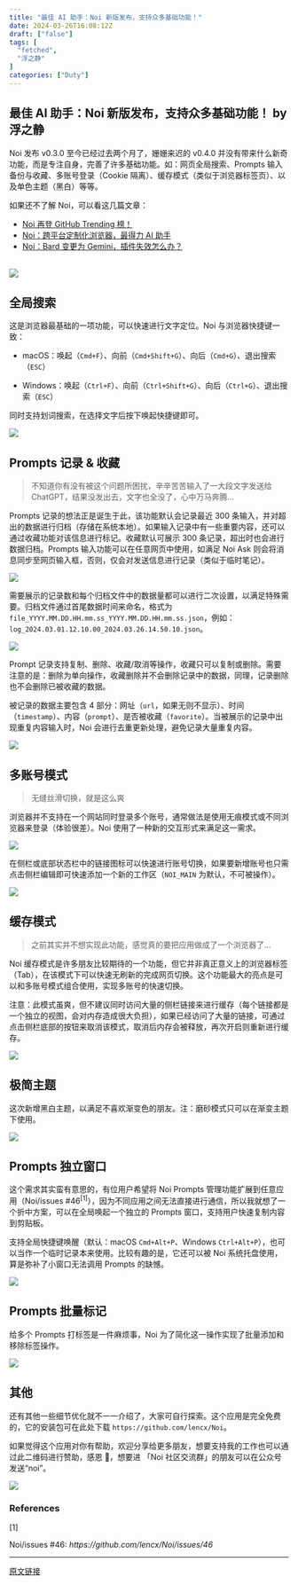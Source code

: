 ```yaml
---
title: "最佳 AI 助手：Noi 新版发布，支持众多基础功能！"
date: 2024-03-26T16:08:12Z
draft: ["false"]
tags: [
  "fetched",
  "浮之静"
]
categories: ["Duty"]
---
```

最佳 AI 助手：Noi 新版发布，支持众多基础功能！ by 浮之静
------
<div><p><span>Noi 发布 v0.3.0 至今已经过去两个月了，姗姗来迟的 v0.4.0 并没有带来什么新奇功能，而是专注自身，完善了许多基础功能。如：网页全局搜索、Prompts 输入备份与收藏、多账号登录（Cookie 隔离）、缓存模式（类似于浏览器标签页）、以及单色主题（黑白）等等。</span><span></span></p><section><span>如果还不了解 Noi，可以看这几篇文章：</span></section><ul><li><section><span><a target="_blank" href="http://mp.weixin.qq.com/s?__biz=MzIzNjE2NTI3NQ==&amp;mid=2247488397&amp;idx=1&amp;sn=ee896ad5be2e6ac85fa858dc4a8f72b4&amp;chksm=e8dd5279dfaadb6fe32ed1677a469aef6590d91016fc294b32511f5dfd5b4513bd07ecd83d02&amp;scene=21#wechat_redirect" textvalue="Noi 再登 GitHub Trending 榜！" linktype="text" imgurl="" imgdata="null" data-itemshowtype="0" tab="innerlink" data-linktype="2">Noi 再登 GitHub Trending 榜！</a></span></section></li><li><section><span><a target="_blank" href="http://mp.weixin.qq.com/s?__biz=MzIzNjE2NTI3NQ==&amp;mid=2247488296&amp;idx=1&amp;sn=c6e0d2f7604235330c26aff9e9ea6134&amp;chksm=e8dd52dcdfaadbcae8fe7c2cee42422f5191a2109cf52c1464dfcb1e36f6c80e5e134c29858d&amp;scene=21#wechat_redirect" textvalue="Noi：跨平台定制化浏览器，最得力 AI 助手" linktype="text" imgurl="" imgdata="null" data-itemshowtype="0" tab="innerlink" data-linktype="2">Noi：跨平台定制化浏览器，最得力 AI 助手</a></span></section></li><li><section><span><a target="_blank" href="http://mp.weixin.qq.com/s?__biz=MzIzNjE2NTI3NQ==&amp;mid=2247488310&amp;idx=1&amp;sn=49fb1cd3187e483d828246b4dc44b8f7&amp;chksm=e8dd52c2dfaadbd40217e78d1823e9a1ca440027aee8c4b6e84c580e6b823d432db535370c6a&amp;scene=21#wechat_redirect" textvalue="Noi：Bard 变更为 Gemini，插件失效怎么办？" linktype="text" imgurl="" imgdata="null" data-itemshowtype="0" tab="innerlink" data-linktype="2">Noi：Bard 变更为 Gemini，插件失效怎么办？</a></span></section></li></ul><section><br></section><section><img data-backh="349" data-backw="578" data-imgfileid="100004917" data-ratio="0.6027777777777777" data-s="300,640" data-src="https://mmbiz.qpic.cn/mmbiz_png/90Kxd0FAJJfU8ngKFRFnACsT5PYquFMb0ZzMAtz3WFwSQd8SxJbkuTSD5DWmBsfNchy7KvV4UHhXh5Sjtic6stQ/640?wx_fmt=png&amp;from=appmsg" data-type="png" data-w="1080" src="https://mmbiz.qpic.cn/mmbiz_png/90Kxd0FAJJfU8ngKFRFnACsT5PYquFMb0ZzMAtz3WFwSQd8SxJbkuTSD5DWmBsfNchy7KvV4UHhXh5Sjtic6stQ/640?wx_fmt=png&amp;from=appmsg"></section><h2><span>全局搜索</span></h2><p>这是浏览器最基础的一项功能，可以快速进行文字定位。Noi 与浏览器快捷键一致：</p><ul><li><p>macOS：唤起（<code>Cmd+F</code>）、向前（<code>Cmd+Shift+G</code>）、向后（<code>Cmd+G</code>）、退出搜索（<code>ESC</code>）</p></li><li><p>Windows：唤起（<code>Ctrl+F</code>）、向前（<code>Ctrl+Shift+G</code>）、向后（<code>Ctrl+G</code>）、退出搜索（<code>ESC</code>）</p></li></ul><p>同时支持划词搜索，在选择文字后按下唤起快捷键即可。</p><p><img data-backh="403" data-backw="578" data-imgfileid="100004918" data-ratio="0.6978683966635774" data-src="https://mmbiz.qpic.cn/mmbiz_gif/90Kxd0FAJJfU8ngKFRFnACsT5PYquFMbzd7mjvVW1icqiblVyAWSUQQRvMvvuicj6ZcHADjHOkuibzA9K2fF3nObSQ/640?wx_fmt=gif&amp;from=appmsg" data-type="gif" data-w="1079" src="https://mmbiz.qpic.cn/mmbiz_gif/90Kxd0FAJJfU8ngKFRFnACsT5PYquFMbzd7mjvVW1icqiblVyAWSUQQRvMvvuicj6ZcHADjHOkuibzA9K2fF3nObSQ/640?wx_fmt=gif&amp;from=appmsg"></p><h2><span>Prompts 记录 &amp; 收藏</span></h2><blockquote><p>不知道你有没有被这个问题所困扰，辛辛苦苦输入了一大段文字发送给 ChatGPT，结果没发出去，文字也全没了，心中万马奔腾...</p></blockquote><p>Prompts 记录的想法正是诞生于此，该功能默认会记录最近 300 条输入，并对超出的数据进行归档（存储在系统本地）。如果输入记录中有一些重要内容，还可以通过收藏功能对该信息进行标记。收藏默认可展示 300 条记录，超出时也会进行数据归档。Prompts 输入功能可以在任意网页中使用，如满足 Noi Ask 则会将消息同步至网页输入框，否则，仅会对发送信息进行记录（类似于临时笔记）。</p><p><img data-backh="400" data-backw="578" data-imgfileid="100004919" data-ratio="0.6923076923076923" data-src="https://mmbiz.qpic.cn/mmbiz_gif/90Kxd0FAJJfU8ngKFRFnACsT5PYquFMb5iaduTRonyK0FCpLWjSreuqFicNhU8B6qymoSicFzm2AHbFTZGGic3Jiczw/640?wx_fmt=gif&amp;from=appmsg" data-type="gif" data-w="1079" src="https://mmbiz.qpic.cn/mmbiz_gif/90Kxd0FAJJfU8ngKFRFnACsT5PYquFMb5iaduTRonyK0FCpLWjSreuqFicNhU8B6qymoSicFzm2AHbFTZGGic3Jiczw/640?wx_fmt=gif&amp;from=appmsg"></p><p>需要展示的记录数和每个归档文件中的数据量都可以进行二次设置，以满足特殊需要。归档文件通过首尾数据时间来命名，格式为 <code>file_YYYY.MM.DD.HH.mm.ss_YYYY.MM.DD.HH.mm.ss.json</code>，例如：<code>log_2024.03.01.12.10.00_2024.03.26.14.50.10.json</code>。</p><p><img data-backh="430" data-backw="578" data-imgfileid="100004920" data-ratio="0.7444444444444445" data-src="https://mmbiz.qpic.cn/mmbiz_png/90Kxd0FAJJfU8ngKFRFnACsT5PYquFMbVliaiaXqjF9VGD2sFnFqTOFOCKqbNtql9zkKzzKxll0jbbfm0quibGrtg/640?wx_fmt=png&amp;from=appmsg" data-type="png" data-w="1080" src="https://mmbiz.qpic.cn/mmbiz_png/90Kxd0FAJJfU8ngKFRFnACsT5PYquFMbVliaiaXqjF9VGD2sFnFqTOFOCKqbNtql9zkKzzKxll0jbbfm0quibGrtg/640?wx_fmt=png&amp;from=appmsg"></p><p>Prompt 记录支持复制、删除、收藏/取消等操作，收藏只可以复制或删除。需要注意的是：删除为单向操作，收藏删除并不会删除记录中的数据，同理，记录删除也不会删除已被收藏的数据。</p><p>被记录的数据主要包含 4 部分：网址（<code>url</code>，如果无则不显示）、时间（<code>timestamp</code>）、内容（<code>prompt</code>）、是否被收藏（<code>favorite</code>）。当被展示的记录中出现重复内容输入时，Noi 会进行去重更新处理，避免记录大量重复内容。</p><p><img data-backh="386" data-backw="578" data-imgfileid="100004921" data-ratio="0.6685185185185185" data-src="https://mmbiz.qpic.cn/mmbiz_png/90Kxd0FAJJfU8ngKFRFnACsT5PYquFMbEfMyGCbEAdGLvhg02qYCm5AOaQhwlzCBxiarAtBib1ib4fVdKsV021A0A/640?wx_fmt=png&amp;from=appmsg" data-type="png" data-w="1080" src="https://mmbiz.qpic.cn/mmbiz_png/90Kxd0FAJJfU8ngKFRFnACsT5PYquFMbEfMyGCbEAdGLvhg02qYCm5AOaQhwlzCBxiarAtBib1ib4fVdKsV021A0A/640?wx_fmt=png&amp;from=appmsg"></p><h2><span>多账号模式</span></h2><blockquote><p>无缝丝滑切换，就是这么爽</p></blockquote><p>浏览器并不支持在一个网站同时登录多个账号，通常做法是使用无痕模式或不同浏览器来登录（体验很差）。Noi 使用了一种新的交互形式来满足这一需求。</p><p><img data-imgfileid="100004939" data-ratio="0.7166666666666667" data-s="300,640" data-src="https://mmbiz.qpic.cn/mmbiz_gif/90Kxd0FAJJfU8ngKFRFnACsT5PYquFMbe9vtlnnibwIIytJtuT9HHib7zXmzeP3dJxzicwEoEGNo8A7PCACDQGqCg/640?wx_fmt=gif&amp;from=appmsg" data-type="gif" data-w="960" src="https://mmbiz.qpic.cn/mmbiz_gif/90Kxd0FAJJfU8ngKFRFnACsT5PYquFMbe9vtlnnibwIIytJtuT9HHib7zXmzeP3dJxzicwEoEGNo8A7PCACDQGqCg/640?wx_fmt=gif&amp;from=appmsg"></p><p>在侧栏或底部状态栏中的链接图标可以快速进行账号切换，如果要新增账号也只需点击侧栏编辑即可快速添加一个新的工作区（<code>NOI_MAIN</code> 为默认，不可被操作）。</p><p><img data-imgfileid="100004925" data-ratio="0.7027777777777777" data-src="https://mmbiz.qpic.cn/mmbiz_png/90Kxd0FAJJfU8ngKFRFnACsT5PYquFMb4WsvSq2v42Dj6KCy4aq7CbTUtwj3pVRO1cbR5ynMYwrCRFhJlavfxA/640?wx_fmt=png&amp;from=appmsg" data-type="png" data-w="1080" src="https://mmbiz.qpic.cn/mmbiz_png/90Kxd0FAJJfU8ngKFRFnACsT5PYquFMb4WsvSq2v42Dj6KCy4aq7CbTUtwj3pVRO1cbR5ynMYwrCRFhJlavfxA/640?wx_fmt=png&amp;from=appmsg"></p><h2><span>缓存模式</span></h2><blockquote><p>之前其实并不想实现此功能，感觉真的要把应用做成了一个浏览器了...</p></blockquote><p>Noi 缓存模式是许多朋友比较期待的一个功能，但它并非真正意义上的浏览器标签（Tab），在该模式下可以快速无刷新的完成网页切换。<span>这个功能最大的亮点是可以和多账号模式组合使用，实现多账号的快速切换。</span></p><p>注意：此模式虽爽，但不建议同时访问大量的侧栏链接来进行缓存（每个链接都是一个独立的视图，会对内存造成很大负担），如果已经访问了大量的链接，可通过点击侧栏底部的按钮来取消该模式，取消后内存会被释放，再次开启则重新进行缓存。</p><p><img data-imgfileid="100004928" data-ratio="0.715625" data-src="https://mmbiz.qpic.cn/mmbiz_gif/90Kxd0FAJJfU8ngKFRFnACsT5PYquFMbksX4rqf451GicH2FCTx01EicPfibhvOlmpiagP4M9Us8bw4lRI1aRtblSA/640?wx_fmt=gif&amp;from=appmsg" data-type="gif" data-w="960" src="https://mmbiz.qpic.cn/mmbiz_gif/90Kxd0FAJJfU8ngKFRFnACsT5PYquFMbksX4rqf451GicH2FCTx01EicPfibhvOlmpiagP4M9Us8bw4lRI1aRtblSA/640?wx_fmt=gif&amp;from=appmsg"></p><h2><span>极简主题</span></h2><p>这次新增黑白主题，以满足不喜欢渐变色的朋友。注：磨砂模式只可以在渐变主题下使用。</p><p><img data-imgfileid="100004934" data-ratio="0.715625" data-s="300,640" data-src="https://mmbiz.qpic.cn/mmbiz_gif/90Kxd0FAJJfU8ngKFRFnACsT5PYquFMb7jXCC7qiahTn1HiacI9vojlSicz4l3iaoiadEXtNAbYJYAvQchE5CxdxmMw/640?wx_fmt=gif&amp;from=appmsg" data-type="gif" data-w="960" src="https://mmbiz.qpic.cn/mmbiz_gif/90Kxd0FAJJfU8ngKFRFnACsT5PYquFMb7jXCC7qiahTn1HiacI9vojlSicz4l3iaoiadEXtNAbYJYAvQchE5CxdxmMw/640?wx_fmt=gif&amp;from=appmsg"></p><h2><span>Prompts 独立窗口</span></h2><p>这个需求其实蛮有意思的，有位用户希望将 Noi Prompts 管理功能扩展到任意应用（<span>Noi/issues #46<sup>[1]</sup></span>），因为不同应用之间无法直接进行通信，所以我就想了一个折中方案，可以在全局唤起一个独立的 Prompts 窗口，支持用户快速复制内容到剪贴板。</p><p>支持全局快捷键唤醒（默认：macOS <code>Cmd+Alt+P</code>、Windows <code>Ctrl+Alt+P</code>），也可以当作一个临时记录本来使用。比较有趣的是，它还可以被 Noi 系统托盘使用，算是弥补了小窗口无法调用 Prompts 的缺憾。</p><p><img data-imgfileid="100004932" data-ratio="0.7364583333333333" data-s="300,640" data-src="https://mmbiz.qpic.cn/mmbiz_gif/90Kxd0FAJJfU8ngKFRFnACsT5PYquFMb1ibIIq0DoWhRG8sibVVxEddJcjLibHfdL72dPJKujcKicYGThFHRL8RjcQ/640?wx_fmt=gif&amp;from=appmsg" data-type="gif" data-w="960" src="https://mmbiz.qpic.cn/mmbiz_gif/90Kxd0FAJJfU8ngKFRFnACsT5PYquFMb1ibIIq0DoWhRG8sibVVxEddJcjLibHfdL72dPJKujcKicYGThFHRL8RjcQ/640?wx_fmt=gif&amp;from=appmsg"></p><h2><span>Prompts 批量标记</span></h2><p>给多个 Prompts 打标签是一件麻烦事，Noi 为了简化这一操作实现了批量添加和移除标签操作。</p><p><img data-backh="400" data-backw="578" data-galleryid="" data-imgfileid="100004940" data-ratio="0.6927083333333334" data-src="https://mmbiz.qpic.cn/mmbiz_gif/90Kxd0FAJJfU8ngKFRFnACsT5PYquFMbfXad6IKVRguNIoDcicMlyzqLFcp4iaNa8iaHY1EFUJfZPfibXulibEu52Vw/640?wx_fmt=gif&amp;from=appmsg" data-type="gif" data-w="960" src="https://mmbiz.qpic.cn/mmbiz_gif/90Kxd0FAJJfU8ngKFRFnACsT5PYquFMbfXad6IKVRguNIoDcicMlyzqLFcp4iaNa8iaHY1EFUJfZPfibXulibEu52Vw/640?wx_fmt=gif&amp;from=appmsg"></p><h2><span>其他</span></h2><p>还有其他一些细节优化就不一一介绍了，大家可自行探索。这个应用是完全免费的，它的安装包可在此处下载 <code>https://github.com/lencx/Noi</code>。</p><p>如果觉得这个应用对你有帮助，欢迎分享给更多朋友，想要支持我的工作也可以通过此二维码进行赞助，感恩 🙏，想要进 「Noi 社区交流群」的朋友可以在公众号发送“noi”。</p><p><img data-backh="578" data-backw="578" data-imgfileid="100004938" data-ratio="1" data-src="https://mmbiz.qpic.cn/mmbiz_png/90Kxd0FAJJfU8ngKFRFnACsT5PYquFMbFGibwjSrCt5kUdGTQKu7HLxeV757VpNEa8cMmZDtg9ibibichrUXJe0Cyg/640?wx_fmt=png&amp;from=appmsg" data-type="png" data-w="1080" src="https://mmbiz.qpic.cn/mmbiz_png/90Kxd0FAJJfU8ngKFRFnACsT5PYquFMbFGibwjSrCt5kUdGTQKu7HLxeV757VpNEa8cMmZDtg9ibibichrUXJe0Cyg/640?wx_fmt=png&amp;from=appmsg"></p><section><mp-common-profile data-pluginname="mpprofile" data-id="MzIzNjE2NTI3NQ==" data-headimg="http://mmbiz.qpic.cn/mmbiz_png/90Kxd0FAJJfefQDvWTNLx9cTSywesvItbr6tT643PeByn7qrd7ZicYzX2zsaHfV8iaMLNTTmpAGPVwCdYL7kLlMA/0?wx_fmt=png" data-nickname="浮之静" data-alias="fuzjing" data-signature="{折腾 ⇌ 迷茫 ⇌ 思考]ing，在路上..." data-from="0" data-is_biz_ban="0"></mp-common-profile></section><h3>References</h3><section><span><span>[1]</span><p><span>Noi/issues #46:</span> <em>https://github.com/lencx/Noi/issues/46</em></p></span></section><p><mp-style-type data-value="3"></mp-style-type></p></div>  
<hr>
<a href="https://mp.weixin.qq.com/s/ccXdBIPHYCuInqfh4AA5sw",target="_blank" rel="noopener noreferrer">原文链接</a>
